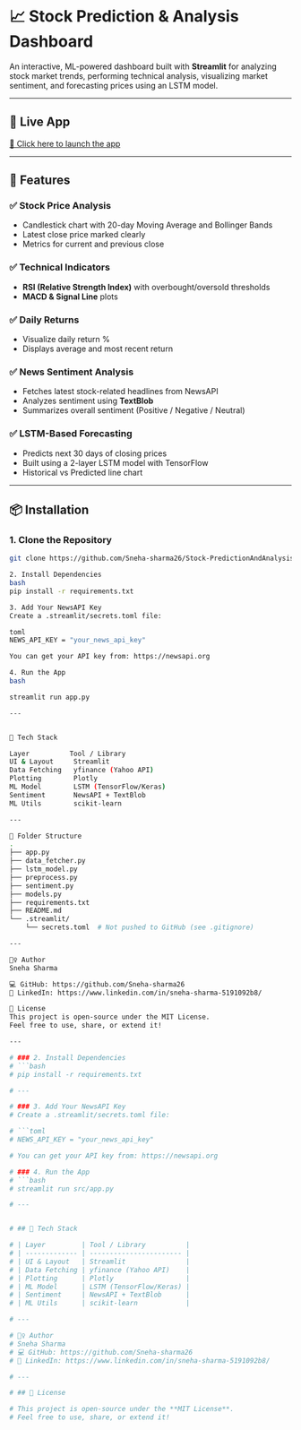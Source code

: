 # 📈 Stock Prediction & Analysis Dashboard

An interactive, ML-powered dashboard built with **Streamlit** for analyzing stock market trends, performing technical analysis, visualizing market sentiment, and forecasting prices using an LSTM model.

---

## 🚀 Live App

[🔗 Click here to launch the app]()

---

## 🧠 Features

### ✅ Stock Price Analysis
- Candlestick chart with 20-day Moving Average and Bollinger Bands
- Latest close price marked clearly
- Metrics for current and previous close

### ✅ Technical Indicators
- **RSI (Relative Strength Index)** with overbought/oversold thresholds
- **MACD & Signal Line** plots

### ✅ Daily Returns
- Visualize daily return %
- Displays average and most recent return

### ✅ News Sentiment Analysis
- Fetches latest stock-related headlines from NewsAPI
- Analyzes sentiment using **TextBlob**
- Summarizes overall sentiment (Positive / Negative / Neutral)

### ✅ LSTM-Based Forecasting
- Predicts next 30 days of closing prices
- Built using a 2-layer LSTM model with TensorFlow
- Historical vs Predicted line chart

---

## 📦 Installation

### 1. Clone the Repository
```bash
git clone https://github.com/Sneha-sharma26/Stock-PredictionAndAnalysis-Dashboard.git

2. Install Dependencies
bash
pip install -r requirements.txt

3. Add Your NewsAPI Key
Create a .streamlit/secrets.toml file:

toml
NEWS_API_KEY = "your_news_api_key"

You can get your API key from: https://newsapi.org

4. Run the App
bash

streamlit run app.py

---


🧰 Tech Stack

Layer	       Tool / Library
UI & Layout	    Streamlit
Data Fetching	yfinance (Yahoo API)
Plotting	    Plotly
ML Model	    LSTM (TensorFlow/Keras)
Sentiment	    NewsAPI + TextBlob
ML Utils	    scikit-learn

---

📁 Folder Structure
.
├── app.py
├── data_fetcher.py
├── lstm_model.py
├── preprocess.py
├── sentiment.py
├── models.py
├── requirements.txt
├── README.md
└── .streamlit/
    └── secrets.toml  # Not pushed to GitHub (see .gitignore)

---

🙋‍♀️ Author
Sneha Sharma

💻 GitHub: https://github.com/Sneha-sharma26
🔗 LinkedIn: https://www.linkedin.com/in/sneha-sharma-5191092b8/

📃 License
This project is open-source under the MIT License.
Feel free to use, share, or extend it!

---

# ### 2. Install Dependencies
# ```bash
# pip install -r requirements.txt

# ---

# ### 3. Add Your NewsAPI Key
# Create a .streamlit/secrets.toml file:

# ```toml
# NEWS_API_KEY = "your_news_api_key"

# You can get your API key from: https://newsapi.org

# ### 4. Run the App
# ```bash
# streamlit run src/app.py

# ---


# ## 🧰 Tech Stack

# | Layer         | Tool / Library          |
# | ------------- | ----------------------- |
# | UI & Layout   | Streamlit               |
# | Data Fetching | yfinance (Yahoo API)    |
# | Plotting      | Plotly                  |
# | ML Model      | LSTM (TensorFlow/Keras) |
# | Sentiment     | NewsAPI + TextBlob      |
# | ML Utils      | scikit-learn            |

# ---

# 🙋‍♀️ Author
# Sneha Sharma
# 💻 GitHub: https://github.com/Sneha-sharma26
# 🔗 LinkedIn: https://www.linkedin.com/in/sneha-sharma-5191092b8/

# ---

# ## 📃 License

# This project is open-source under the **MIT License**.  
# Feel free to use, share, or extend it!